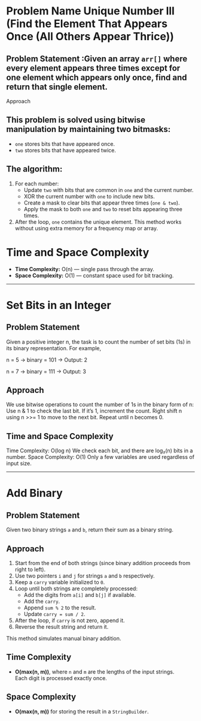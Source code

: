 # Problem Name Unique Number lll (Find the Element That Appears Once (All Others Appear Thrice))

## Problem Statement  :Given an array `arr[]` where every element appears three times except for one element which appears **only once**, find and return that single element.
 Approach

## This problem is solved using **bitwise manipulation** by maintaining two bitmasks:
- `one` stores bits that have appeared once.
- `two` stores bits that have appeared twice.

## The algorithm:
1. For each number:
   - Update `two` with bits that are common in `one` and the current number.
   - XOR the current number with `one` to include new bits.
   - Create a mask to clear bits that appear three times (`one & two`).
   - Apply the mask to both `one` and `two` to reset bits appearing three times.
2. After the loop, `one` contains the unique element.
This method works without using extra memory for a frequency map or array.

# Time and Space Complexity
- **Time Complexity:** O(n) — single pass through the array.
- **Space Complexity:** O(1) — constant space used for bit tracking.


________________________________________________________________________________________________________________________________________________
# Set Bits in an Integer

## Problem Statement
Given a positive integer n, the task is to count the number of set bits (1s) in its binary representation.
For example,

n = 5 → binary = 101 → Output: 2

n = 7 → binary = 111 → Output: 3

## Approach
We use bitwise operations to count the number of 1s in the binary form of n:
Use n & 1 to check the last bit.
If it’s 1, increment the count.
Right shift n using n >>= 1 to move to the next bit.
Repeat until n becomes 0.

## Time and Space Complexity
Time Complexity: O(log n)
We check each bit, and there are log₂(n) bits in a number.
Space Complexity: O(1)
Only a few variables are used regardless of input size.
____________________________________________________________________________________________________________________________________________________________________
# Add Binary

## Problem Statement
Given two binary strings `a` and `b`, return their sum as a binary string.

## Approach
1. Start from the end of both strings (since binary addition proceeds from right to left).
2. Use two pointers `i` and `j` for strings `a` and `b` respectively.
3. Keep a `carry` variable initialized to `0`.
4. Loop until both strings are completely processed:
   - Add the digits from `a[i]` and `b[j]` if available.
   - Add the `carry`.
   - Append `sum % 2` to the result.
   - Update `carry = sum / 2`.
5. After the loop, if `carry` is not zero, append it.
6. Reverse the result string and return it.

This method simulates manual binary addition.

## Time Complexity
- **O(max(n, m))**, where `n` and `m` are the lengths of the input strings.  
  Each digit is processed exactly once.

## Space Complexity
- **O(max(n, m))** for storing the result in a `StringBuilder`.
